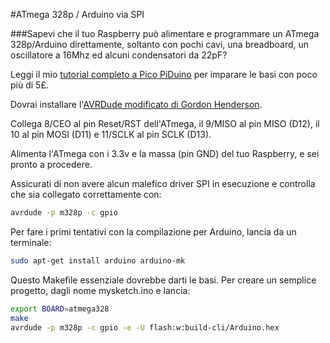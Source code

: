 <!--
---
name: Arduino SPI
description: Programma Arduino con le porte  SPI del Raspberry Pi
pin:
  '19':
    name: MOSI
    direction: output
    active: high
    description: Master Out / Slave In
  '21':
    name: MISO
    direction: input
    active: high
    description: Master In / Slave Out
  '23':
    name: SCKL
    direction: output
    active: high
    description: Clock
  '24':
    name: CE0
    direction: output
    active: high
    description: Arduino Reset
-->
#ATmega 328p / Arduino via SPI

###Sapevi che il tuo Raspberry può alimentare e programmare un ATmega 328p/Arduino direttamente, soltanto con pochi cavi, una breadboard, un oscillatore a 16Mhz ed alcuni condensatori da 22pF?

Leggi il mio [tutorial completo a Pico PiDuino](http://pi.gadgetoid.com/article/building-the-pico-piduino) per imparare le basi con poco più di 5&pound;.

Dovrai installare l'[AVRDude modificato di Gordon Henderson](https://projects.drogon.net/raspberry-pi/gertboard/arduino-ide-installation-isp/).

Collega 8/CEO al pin Reset/RST dell'ATmega, il 9/MISO al pin MISO (D12), il 10 al pin MOSI (D11) e 11/SCLK al pin SCLK (D13).

Alimenta l'ATmega con i 3.3v e la massa (pin GND) del tuo Raspberry, e sei pronto a procedere.

Assicurati di non avere alcun malefico driver SPI in esecuzione e controlla che sia collegato correttamente con:

```bash
avrdude -p m328p -c gpio
```

Per fare i primi tentativi con la compilazione per Arduino, lancia da un terminale:

```bash
sudo apt-get install arduino arduino-mk
```

Questo Makefile essenziale dovrebbe darti le basi. Per creare un semplice progetto, dagli nome mysketch.ino e lancia:

```bash
export BOARD=atmega328
make
avrdude -p m328p -c gpio -e -U flash:w:build-cli/Arduino.hex
```
